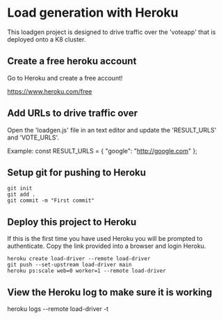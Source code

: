 # Load generation with Heroku

This loadgen project is designed to drive traffic over the 'voteapp' that is deployed onto a K8 cluster.

## Create a free heroku account

Go to Heroku and create a free account!

https://www.heroku.com/free

## Add URLs to drive traffic over

Open the 'loadgen.js' file in an text editor and update the 'RESULT_URLS' and 'VOTE_URLS'.

Example:
    const RESULT_URLS = {
      "google": "http://google.com"
    };

## Setup git for pushing to Heroku

    git init
    git add .
    git commit -m "First commit"

## Deploy this project to Heroku

If this is the first time you have used Heroku you will be prompted to authenticate.  Copy the link provided into a browser and login Heroku.

    heroku create load-driver --remote load-driver
    git push --set-upstream load-driver main
    heroku ps:scale web=0 worker=1 --remote load-driver

## View the Heroku log to make sure it is working

   heroku logs --remote load-driver -t

